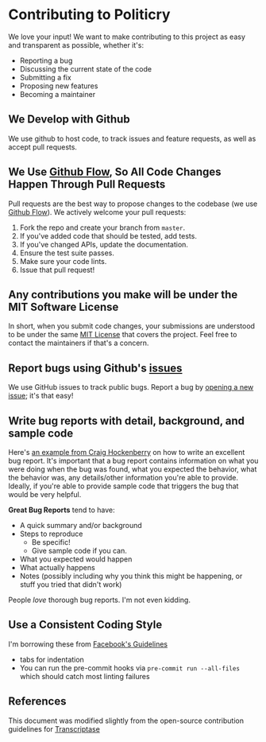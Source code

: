# Contributing to Politicry
We love your input! We want to make contributing to this project as easy and transparent as possible, whether it's:

- Reporting a bug
- Discussing the current state of the code
- Submitting a fix
- Proposing new features
- Becoming a maintainer

## We Develop with Github
We use github to host code, to track issues and feature requests, as well as accept pull requests.

## We Use [Github Flow](https://guides.github.com/introduction/flow/index.html), So All Code Changes Happen Through Pull Requests
Pull requests are the best way to propose changes to the codebase (we use [Github Flow](https://guides.github.com/introduction/flow/index.html)). We actively welcome your pull requests:

1. Fork the repo and create your branch from `master`.
2. If you've added code that should be tested, add tests.
3. If you've changed APIs, update the documentation.
4. Ensure the test suite passes.
5. Make sure your code lints.
6. Issue that pull request!

## Any contributions you make will be under the MIT Software License
In short, when you submit code changes, your submissions are understood to be under the same [MIT License](http://choosealicense.com/licenses/mit/) that covers the project. Feel free to contact the maintainers if that's a concern.

## Report bugs using Github's [issues](https://github.com/se310-t6/politicry/issues)
We use GitHub issues to track public bugs. Report a bug by [opening a new issue](); it's that easy!

## Write bug reports with detail, background, and sample code
Here's [an example from Craig Hockenberry](http://www.openradar.me/11905408) on how to write an excellent bug report. It's important that a bug report contains information on what you were doing when the bug was found,
what you expected the behavior, what the behavior was, any details/other information you're able to provide. Ideally, if you're able to provide sample code that triggers the bug that would be very helpful.

**Great Bug Reports** tend to have:

- A quick summary and/or background
- Steps to reproduce
  - Be specific!
  - Give sample code if you can.
- What you expected would happen
- What actually happens
- Notes (possibly including why you think this might be happening, or stuff you tried that didn't work)

People *love* thorough bug reports. I'm not even kidding.

## Use a Consistent Coding Style
I'm borrowing these from [Facebook's Guidelines](https://github.com/facebook/draft-js/blob/a9316a723f9e918afde44dea68b5f9f39b7d9b00/CONTRIBUTING.md)

* tabs for indentation
* You can run the pre-commit hooks via `pre-commit run --all-files` which should catch most linting failures

## References
This document was modified slightly from the open-source contribution guidelines for [Transcriptase](https://gist.github.com/briandk/3d2e8b3ec8daf5a27a62)

